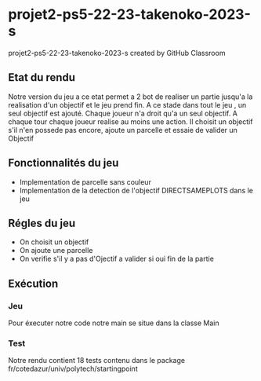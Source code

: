 # projet2-ps5-22-23-takenoko-2023-s
projet2-ps5-22-23-takenoko-2023-s created by GitHub Classroom

## Etat du rendu
Notre version du jeu a ce etat permet a 2 bot de realiser un partie
jusqu'a la realisation d'un objectif et le jeu prend fin. 
A ce stade dans tout le jeu , un seul objectif est ajouté.
Chaque joueur n'a droit qu'a un seul objectif.
A chaque tour chaque joueur realise au moins une action.
Il choisit un objectif s'il n'en possede pas encore, ajoute un parcelle
et essaie de valider un Objectif
## Fonctionnalités du jeu
* Implementation de parcelle sans couleur
* Implementation de la detection de l'objectif DIRECTSAMEPLOTS
dans le jeu
## Régles du jeu
* On choisit un objectif
* On ajoute une parcelle
* On verifie s'il y a pas d'Ojectif a valider
si oui fin de la partie
## Exécution
### Jeu
Pour éxecuter notre code notre main se situe dans la classe Main
### Test
Notre rendu contient 18 tests contenu dans le package fr/cotedazur/univ/polytech/startingpoint